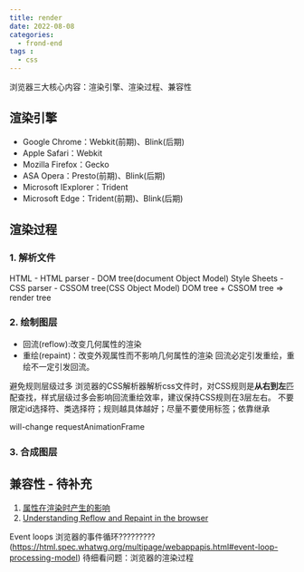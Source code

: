 ```yaml
---
title: render
date: 2022-08-08
categories:
  - frond-end
tags :
  - css
---
```

浏览器三大核心内容：渲染引擎、渲染过程、兼容性
## 渲染引擎
- Google Chrome：Webkit(前期)、Blink(后期)
- Apple Safari：Webkit
- Mozilla Firefox：Gecko
- ASA Opera：Presto(前期)、Blink(后期)
- Microsoft IExplorer：Trident
- Microsoft Edge：Trident(前期)、Blink(后期)
## 渲染过程
### 1. 解析文件
HTML - HTML parser - DOM tree(document Object Model)
Style Sheets - CSS parser - CSSOM tree(CSS Object Model)
DOM tree + CSSOM tree => render tree
### 2. 绘制图层
- 回流(reflow):改变几何属性的渲染
- 重绘(repaint)：改变外观属性而不影响几何属性的渲染
回流必定引发重绘，重绘不一定引发回流。

避免规则层级过多
浏览器的CSS解析器解析css文件时，对CSS规则是**从右到左**匹配查找，样式层级过多会影响回流重绘效率，建议保持CSS规则在3层左右。
不要限定id选择符、类选择符；规则越具体越好；尽量不要使用标签；依靠继承

will-change
requestAnimationFrame
### 3. 合成图层
## 兼容性 - 待补充

1. [属性在渲染时产生的影响](https://csstriggers.com)
2. [Understanding Reflow and Repaint in the browser](https://dev.to/gopal1996/understanding-reflow-and-repaint-in-the-browser-1jbg)

Event loops 浏览器的事件循环?????????(https://html.spec.whatwg.org/multipage/webappapis.html#event-loop-processing-model)
待细看问题：浏览器的渲染过程

